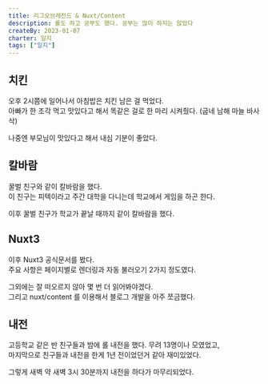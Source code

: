 ```yaml
---
title: 리그오브레전드 & Nuxt/Content
description: 롤도 하고 공부도 했다. 공부는 많이 하지는 않았다
createBy: 2023-01-07
charter: 일지
tags: ["일지"]
---
```


## 치킨

오후 2시쯤에 일어나서 아침밥은 치킨 남은 걸 먹었다.  
아빠가 한 조각 먹고 맛있다고 해서 똑같은 걸로 한 마리 시켜줬다. (굽네 남해 마늘 바사삭)

나중엔 부모님이 맛있다고 해서 내심 기분이 좋았다.

## 칼바람

꿀벌 친구와 같이 칼바람을 했다.  
이 친구는 피텍이라고 주간 대학을 다니는데 학교에서 게임을 하곤 한다.

이후 꿀벌 친구가 학교가 끝날 때까지 같이 칼바람을 했다.

## Nuxt3

이후 Nuxt3 공식문서를 봤다.  
주요 사항은 페이지별로 렌더링과 자동 불러오기 2가지 정도였다.

그외에는 잘 떠오르지 않아 몇 번 더 읽어봐야겠다.  
그리고 nuxt/content 를 이용해서 블로그 개발을 아주 쪼금했다.

## 내전

고등학교 같은 반 친구들과 밤에 롤 내전을 했다. 무려 13명이나 모였었고,  
마지막으로 친구들과 내전을 한게 1년 전이었던거 같아 재미있었다.

그렇게 새벽 약 새벽 3시 30분까지 내전을 하다가 마무리되었다.
